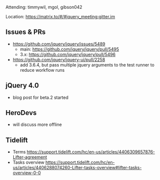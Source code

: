 Attending: timmywil, mgol, gibson042

Location: https://matrix.to/#/#jquery_meeting:gitter.im

## Issues & PRs
* https://github.com/jquery/jquery/issues/5489
	- main: https://github.com/jquery/jquery/pull/5495 
	- 3.x: https://github.com/jquery/jquery/pull/5496 
* https://github.com/jquery/jquery-ui/pull/2258 
	- add 3.6.4, but pass multiple jquery arguments to the test runner to reduce workflow runs

## jQuery 4.0
* blog post for beta.2 started

## HeroDevs
* will discuss more offline

## Tidelift
* Terms
https://support.tidelift.com/hc/en-us/articles/4406309657876-Lifter-agreement 
* Tasks overview
https://support.tidelift.com/hc/en-us/articles/4406288074260-Lifter-tasks-overview#lifter-tasks-overview-0-0
